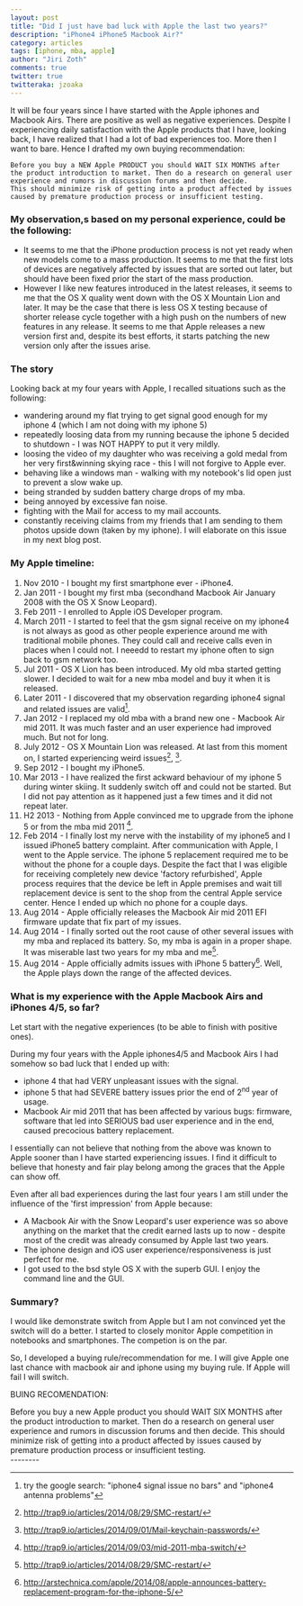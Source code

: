 ```yaml
---
layout: post
title: "Did I just have bad luck with Apple the last two years?"
description: "iPhone4 iPhone5 Macbook Air?"
category: articles
tags: [iphone, mba, apple]
author: "Jiri Zoth"
comments: true
twitter: true
twitteraka: jzoaka
---
```


It will be four years since I have started with the Apple iphones and Macbook Airs. There are positive as well as negative experiences. Despite I experiencing daily satisfaction with the Apple products that I have, looking back, I have realized that I had a lot of bad experiences too. More then I want to bare. Hence I drafted my own buying recommendation:
```
Before you buy a NEW Apple PRODUCT you should WAIT SIX MONTHS after the product introduction to market. Then do a research on general user experience and rumors in discussion forums and then decide.
This should minimize risk of getting into a product affected by issues caused by premature production process or insufficient testing.
```

### My observation,s based on my personal experience, could be the following:

* It seems to me that the iPhone production process is not yet ready when new models come to a mass production.  It seems to me that the first lots of devices are negatively affected by issues that are sorted out later, but should have been fixed prior the start of the mass production.
* However I like new features introduced in the latest releases, it seems to me that the OS X quality went down with the OS X Mountain Lion and later. It may be the case that there is less OS X testing because of shorter release cycle together with a high push on the numbers of new features in any release. It seems to me that Apple releases a new version first and, despite its best efforts, it starts patching the new version only after the issues arise.

### The story
Looking back at my four years with Apple, I recalled situations such as the following:

* wandering around my flat trying to get signal good enough for my iphone 4 (which I am not doing with my iphone 5)
* repeatedly loosing data from my running because the iphone 5 decided to shutdown - I was NOT HAPPY to put it very mildly.
* loosing the video of my daughter who was receiving a gold medal from her very first&winning skying race - this I will not forgive to Apple ever.
* behaving like a windows man - walking with my notebook's lid open just to prevent a slow wake up.
* being stranded by sudden battery charge drops of my mba.
* being annoyed by excessive fan noise.
* fighting with the Mail for access to my mail accounts.
* constantly receiving claims from my friends that I am sending to them photos upside down (taken by my iphone). I will elaborate on this issue in my next blog post.

### My Apple timeline:

1. Nov 2010 - I bought my first smartphone ever - iPhone4.
2. Jan 2011 - I bought my first mba (secondhand Macbook Air January 2008 with the OS X Snow Leopard).
3. Feb 2011 - I enrolled to Apple iOS Developer program.
4. March 2011 - I started to feel that the gsm signal receive on my iphone4 is not always as good as other people experience around me with traditional mobile phones. They could call and receive calls even in places when I could not. I neeedd to restart my iphone often to sign back to gsm network too.
4. Jul 2011 - OS X Lion has been introduced. My old mba started getting slower. I decided to wait for a new mba model and buy it when it is released.
5. Later 2011 - I discovered that my observation regarding iphone4 signal and related issues are valid[^1].
6. Jan 2012 - I replaced my old mba with a brand new one - Macbook Air mid 2011. It was much faster and an user experience had improved much. But not for long.
6. July 2012 - OS X Mountain Lion was released. At last from this moment on, I started experiencing weird issues[^2], [^3].
6. Sep 2012 - I bought my iPhone5.
7. Mar 2013 - I have realized the first ackward behaviour of my iphone 5 during winter skiing. It suddenly switch off and could not be started. But I did not pay attention as it happened just a few times and it did not repeat later.
7. H2 2013 - Nothing from Apple convinced me to upgrade from the iphone 5 or from the mba mid 2011 [^4].
7. Feb 2014 - I finally lost my nerve with the instability of my iphone5 and I issued iPhone5 battery complaint. After communication with Apple, I went to the Apple service. The iphone 5 replacement required me to be without the phone for a couple days. Despite the fact that I was eligible for receiving completely new device 'factory refurbished', Apple process requires that the device be left in Apple premises and wait till replacement device is sent to the shop from the central Apple service center. Hence I ended up which no phone for a couple days.
9. Aug 2014 - Apple officially releases the Macbook Air mid 2011 EFI firmware update that fix part of my issues.
9. Aug 2014 - I finally sorted out the root cause of other several issues with my mba and replaced its battery. So, my mba is again in a proper shape. It was miserable last two years for my mba and me[^2].
10. Aug 2014 - Apple officially admits issues with iPhone 5 battery[^5]. Well, the Apple plays down the range of the affected devices.

### What is my experience with the Apple Macbook Airs and iPhones 4/5, so far?

Let start with the negative experiences (to be able to finish with positive ones).

During my four years with the Apple iphones4/5 and Macbook Airs I had somehow so bad luck that I ended up with:

* iphone 4 that had VERY unpleasant issues with the signal.
* iphone 5 that had SEVERE battery issues prior the end of 2<sup>nd</sup> year of usage.
* Macbook Air mid 2011 that has been affected by various bugs: firmware, software that led into SERIOUS bad user experience and in the end, caused precocious battery replacement.

<div class="message">
I essentially can not believe that nothing from the above was known to Apple sooner than I have started experiencing issues.
I find it difficult to believe that honesty and fair play belong among the graces that the Apple can show off.
</div>

Even after all bad experiences during the last four years I am still under the influence of the 'first impression' from Apple because:

* A Macbook Air with the Snow Leopard's user experience was so above anything on the market that the credit earned lasts up to now - despite most of the credit was already consumed by Apple last two years.
* The iphone design and iOS user experience/responsiveness is just perfect for me.
* I got used to the bsd style OS X with the superb GUI. I enjoy the command line and the GUI.

### Summary?

I would like demonstrate switch from Apple but I am not convinced yet the switch will do a better.
I started to closely monitor Apple competition in notebooks and smartphones. The competion is on the par.

So, I developed a buying rule/recommendation for me. I will give Apple one last chance with macbook air and iphone using my buying rule. If Apple will fail I will switch.

BUING RECOMENDATION:

<div class="message">
Before you buy a new Apple product you should WAIT SIX MONTHS after the product introduction to market. Then do a research on general user experience and rumors in discussion forums and then decide.
This should minimize risk of getting into a product affected by issues caused by premature production process or insufficient testing.
</div>
--------

[^1]: try the google search: "iphone4 signal issue no bars" and "iphone4 antenna problems"
[^2]: http://trap9.io/articles/2014/08/29/SMC-restart/
[^3]: http://trap9.io/articles/2014/09/01/Mail-keychain-passwords/
[^4]: http://trap9.io/articles/2014/09/03/mid-2011-mba-switch/
[^5]: http://arstechnica.com/apple/2014/08/apple-announces-battery-replacement-program-for-the-iphone-5/
